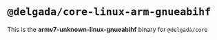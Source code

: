 # `@delgada/core-linux-arm-gnueabihf`

This is the **armv7-unknown-linux-gnueabihf** binary for `@delgada/core`
